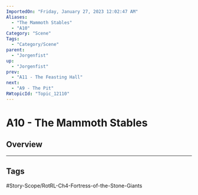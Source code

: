 ```yaml
---
ImportedOn: "Friday, January 27, 2023 12:02:47 AM"
Aliases:
  - "The Mammoth Stables"
  - "A10"
Category: "Scene"
Tags:
  - "Category/Scene"
parent:
  - "Jorgenfist"
up:
  - "Jorgenfist"
prev:
  - "A11 - The Feasting Hall"
next:
  - "A9 - The Pit"
RWtopicId: "Topic_12110"
---
```

# A10 - The Mammoth Stables
## Overview

---
## Tags
#Story-Scope/RotRL-Ch4-Fortress-of-the-Stone-Giants

